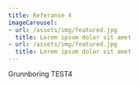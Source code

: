 ```yaml
---
title: Referanse 4
imageCarousel:
- url: /assets/img/featured.jpg
  title: Lorem ipsum dolor sit amet
- url: /assets/img/featured.jpg
  title: Lorem ipsum dolor sit amet
---
```


Grunnboring TEST4
